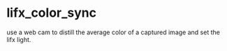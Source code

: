 # lifx_color_sync
use a web cam to distill the average color of a captured image and set the lifx light.

